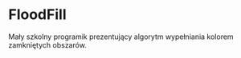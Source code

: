 FloodFill
=========

Mały szkolny programik prezentujący algorytm wypełniania kolorem zamkniętych obszarów.
